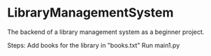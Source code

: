 # LibraryManagementSystem
The backend of a library management system as a beginner project.

Steps:
Add books for the library in "books.txt"
Run main1.py
